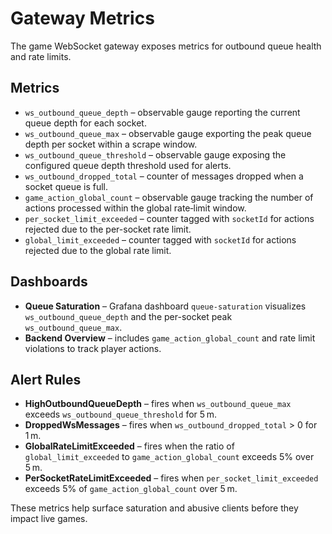 # Gateway Metrics

The game WebSocket gateway exposes metrics for outbound queue health and rate limits.

## Metrics

- `ws_outbound_queue_depth` – observable gauge reporting the current queue
  depth for each socket.
- `ws_outbound_queue_max` – observable gauge exporting the peak queue depth per
  socket within a scrape window.
- `ws_outbound_queue_threshold` – observable gauge exposing the configured
  queue depth threshold used for alerts.
- `ws_outbound_dropped_total` – counter of messages dropped when a socket queue
  is full.
- `game_action_global_count` – observable gauge tracking the number of actions
  processed within the global rate‑limit window.
- `per_socket_limit_exceeded` – counter tagged with `socketId` for actions
  rejected due to the per-socket rate limit.
- `global_limit_exceeded` – counter tagged with `socketId` for actions rejected
  due to the global rate limit.

## Dashboards

- **Queue Saturation** – Grafana dashboard `queue-saturation` visualizes
  `ws_outbound_queue_depth` and the per-socket peak `ws_outbound_queue_max`.
- **Backend Overview** – includes `game_action_global_count` and rate limit
  violations to track player actions.

## Alert Rules

- **HighOutboundQueueDepth** – fires when `ws_outbound_queue_max` exceeds
  `ws_outbound_queue_threshold` for 5 m.
- **DroppedWsMessages** – fires when `ws_outbound_dropped_total` > 0 for 1 m.
- **GlobalRateLimitExceeded** – fires when the ratio of
  `global_limit_exceeded` to `game_action_global_count` exceeds 5% over 5 m.
- **PerSocketRateLimitExceeded** – fires when `per_socket_limit_exceeded`
  exceeds 5% of `game_action_global_count` over 5 m.

These metrics help surface saturation and abusive clients before they impact
live games.
